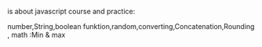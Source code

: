 is about javascript course and practice:

number,String,boolean
funktion,random,converting,Concatenation,Rounding ,
math :Min & max
